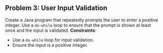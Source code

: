 ## Problem 3: User Input Validation
Create a Java program that repeatedly prompts the user to enter a positive integer. Use a `do-while` loop to ensure that the prompt is shown at least once and the input is validated.
**Constraints**:
- Use a `do-while` loop for input validation.
- Ensure the input is a positive integer.